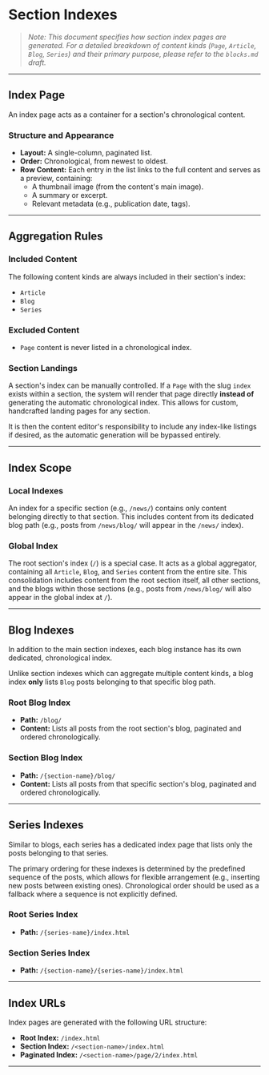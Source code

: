 # Section Indexes

> *Note: This document specifies how section index pages are generated. For a detailed breakdown of content kinds (`Page`, `Article`, `Blog`, `Series`) and their primary purpose, please refer to the `blocks.md` draft.*

---

## Index Page

An index page acts as a container for a section's chronological content.

### Structure and Appearance

-   **Layout:** A single-column, paginated list.
-   **Order:** Chronological, from newest to oldest.
-   **Row Content:** Each entry in the list links to the full content and serves as a preview, containing:
    -   A thumbnail image (from the content's main image).
    -   A summary or excerpt.
    -   Relevant metadata (e.g., publication date, tags).

---

## Aggregation Rules

### Included Content

The following content kinds are always included in their section's index:

-   `Article`
-   `Blog`
-   `Series`

### Excluded Content

-   `Page` content is never listed in a chronological index.

### Section Landings

A section's index can be manually controlled. If a `Page` with the slug `index` exists within a section, the system will render that page directly **instead of** generating the automatic chronological index. This allows for custom, handcrafted landing pages for any section.

It is then the content editor's responsibility to include any index-like listings if desired, as the automatic generation will be bypassed entirely.

---

## Index Scope

### Local Indexes

An index for a specific section (e.g., `/news/`) contains only content belonging directly to that section. This includes content from its dedicated blog path (e.g., posts from `/news/blog/` will appear in the `/news/` index).

### Global Index

The root section's index (`/`) is a special case. It acts as a global aggregator, containing all `Article`, `Blog`, and `Series` content from the entire site. This consolidation includes content from the root section itself, all other sections, and the blogs within those sections (e.g., posts from `/news/blog/` will also appear in the global index at `/`).

---

## Blog Indexes

In addition to the main section indexes, each blog instance has its own dedicated, chronological index.

Unlike section indexes which can aggregate multiple content kinds, a blog index **only** lists `Blog` posts belonging to that specific blog path.

### Root Blog Index

-   **Path:** `/blog/`
-   **Content:** Lists all posts from the root section's blog, paginated and ordered chronologically.

### Section Blog Index

-   **Path:** `/{section-name}/blog/`
-   **Content:** Lists all posts from that specific section's blog, paginated and ordered chronologically.

---

## Series Indexes

Similar to blogs, each series has a dedicated index page that lists only the posts belonging to that series.

The primary ordering for these indexes is determined by the predefined sequence of the posts, which allows for flexible arrangement (e.g., inserting new posts between existing ones). Chronological order should be used as a fallback where a sequence is not explicitly defined.

### Root Series Index

-   **Path:** `/{series-name}/index.html`

### Section Series Index

-   **Path:** `/{section-name}/{series-name}/index.html`

---

## Index URLs

Index pages are generated with the following URL structure:

-   **Root Index:** `/index.html`
-   **Section Index:** `/<section-name>/index.html`
-   **Paginated Index:** `/<section-name>/page/2/index.html`

---
